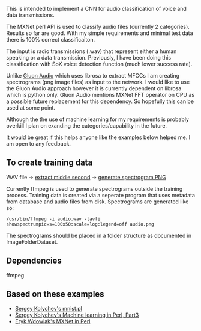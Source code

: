 This is intended to implement a CNN for audio classification of voice and data transmissions.

The MXNet perl API is used to classify audio files (currently 2 categories).   Results so far are good.  With my simple requirements and minimal test data there is 100% correct classificaiton.

The input is radio transmissions (.wav) that represent either a human speaking or a data transmission.   Previously, I have been doing this classification with SoX voice detection function (much lower success rate).

Unlike [Gluon Audio](https://cwiki.apache.org/confluence/display/MXNET/Gluon+-+Audio) which uses librosa to extract MFCCs I am creating spectrograms (png image files) as input to the network.   I would like to use the Gluon Audio approach however it is currently dependent on librosa which is python only.   Gluon Audio mentions MXNet FFT operator on CPU as a possible future replacement for this dependency.  So hopefully this can be used at some point.

Although the the use of machine learning for my requirements is probably overkill I plan on exanding the categories/capability in the future.

It would be great if this helps anyone like the examples below helped me.  I am open to any feedback.

To create training data
-----------------------

WAV file -> [extract middle second](https://github.com/john-/xmit_mxnet/blob/master/samples/461.205_1533495682.wav) -> [generate spectrogram PNG](https://github.com/john-/xmit_mxnet/blob/master/samples/461.205_1533495682.wav.png)

Currently ffmpeg is used to generate spectrograms outside the training process.  Training data is created via a seperate program that uses metadata from database and audio files from disk.  Spectrograms are generated like so:

`/usr/bin/ffmpeg -i audio.wav -lavfi showspectrumpic=s=100x50:scale=log:legend=off audio.png`

The spectrograms should be placed in a folder structure as documented in ImageFolderDataset.

Dependencies
------------

ffmpeg


Based on these examples
-----------------------
- [Sergey Kolychev's mnist.pl](https://github.com/apache/incubator-mxnet/blob/master/perl-package/AI-MXNet/examples/gluon/mnist.pl)
- [Sergey Kolychev's Machine learning in Perl, Part3](http://blogs.perl.org/users/sergey_kolychev/2017/10/machine-learning-in-perl-part3-deep-convolutional-generative-adversarial-network.html)
- [Eryk Wdowiak's MXNet in Perl](https://www.doviak.net/pages/mxnet/mxnet_p05.shtml)